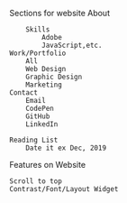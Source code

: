 Sections for website
    About


        Skills
            Adobe
            JavaScript,etc.
    Work/Portfolio
        All
        Web Design
        Graphic Design
        Marketing
    Contact
        Email
        CodePen
        GitHub
        LinkedIn

    Reading List
        Date it ex Dec, 2019

Features on Website

    Scroll to top
    Contrast/Font/Layout Widget



